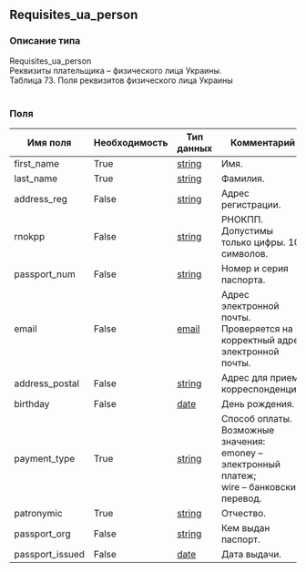 
## Requisites_ua_person

### Описание типа
Requisites_ua_person<br/>Реквизиты плательщика – физического лица Украины.<br/>Таблица 73. Поля реквизитов физического лица Украины<br/><br/>
### Поля

| Имя поля | Необходимость | Тип данных | Комментарий |
|---|---|---|---|
|first_name|True|[string](/docs/types/string.md)|Имя.<br/>|
|last_name|True|[string](/docs/types/string.md)|Фамилия.<br/>|
|address_reg|False|[string](/docs/types/string.md)|Адрес регистрации.<br/>|
|rnokpp|False|[string](/docs/types/string.md)|РНОКПП.<br/>Допустимы только цифры. 10 символов.<br/>|
|passport_num|False|[string](/docs/types/string.md)|Номер и серия паспорта.<br/>|
|email|False|[email](/docs/types/email.md)|Адрес электронной почты.<br/>Проверяется на корректный адрес электронной почты.<br/>|
|address_postal|False|[string](/docs/types/string.md)|Адрес для приема корреспонденции.<br/>|
|birthday|False|[date](/docs/types/date.md)|День рождения.<br/>|
|payment_type|True|[string](/docs/types/string.md)|Способ оплаты.<br/>Возможные значения:<br/>emoney – электронный платеж;<br/>wire – банковский перевод.<br/>|
|patronymic|True|[string](/docs/types/string.md)|Отчество.<br/>|
|passport_org|False|[string](/docs/types/string.md)|Кем выдан паспорт.<br/>|
|passport_issued|False|[date](/docs/types/date.md)|Дата выдачи.<br/>|
